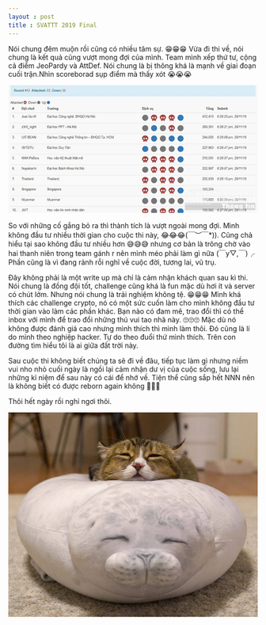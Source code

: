 ```yaml
---
layout : post
title : SVATTT 2019 Final 
--- 
```


Nói chung đêm muộn rồi cũng có nhiều tâm sự. 😁😁😁 
Vừa đi thi về, nói chung là kết quả cũng vượt mong đợi của mình. Team mình xếp thứ tư, cộng cả điểm JeoPardy và AttDef. Nói chung là bị thông khá là mạnh về giai đoạn cuối trận.Nhìn scoreborad sụp điểm mà thấy xót 😭😭😭      

![](/img/SVATTT2019/svattt.jpg)  

So với những cố gắng bỏ ra thì thành tích là vượt ngoài mong đợi. Mình không đầu tư nhiều thời gian cho cuộc thi này, 😂😂😂\(￣︶￣*\)). 
Cũng chả hiểu tại sao không đầu tư nhiều hơn 😅😅😅 nhưng cơ bản là trông chờ vào hai thanh niên trong team gánh r nên mình méo phải làm gì nữa (￣y▽,￣)╭  Phần cũng là vì đang rảnh rỗi nghĩ về cuộc đời, tương lai, vũ trụ. 

Đây không phải là một write up mà chỉ là cảm nhận khách quan sau kì thi. Nói chung là đồng đội tốt, challenge cũng khá là fun mặc dù hơi ít và server có chút lởm. Nhưng nói chung là trải nghiệm không tệ. 😁😁😁 Mình khá thích các challenge crypto, nó có một sức cuốn làm cho mình không đầu tư thời gian vào làm các phần khác. Bạn nào có đam mê, trao đổi thì có thể inbox với mình để trao đổi những thú vui tao nhã này. 🙄🙄🙄 Mặc dù nó không được đánh giá cao nhưng mình thích thì mình làm thôi. Đó cũng là lí do mình theo nghiệp hacker. Tự do theo đuổi thứ mình thích. Trên con đường tìm hiểu tôi là ai giữa đất trời này.  

Sau cuộc thi không biết chúng ta sẽ đi về đâu, tiếp tục làm gì nhưng niềm vui nho nhỏ cuối ngày là ngồi lại cảm nhận dư vị của cuộc sống, lưu lại những kỉ niệm để sau này có cái để nhớ về. Tiện thể cũng sắp hết NNN nên là không biết có được reborn again không 🤣🤣🤣   

Thôi hết ngày rồi nghỉ ngơi thôi.   

![](/img/meo49.jpg)
